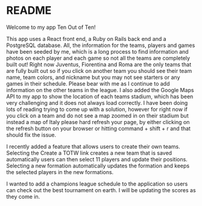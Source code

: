 # README

Welcome to my app Ten Out of Ten!

This app uses a React front end, a Ruby on Rails back end and a PostgreSQL database. All, the information for the teams, players and games have been seeded by me, which is a long process to find information and photos on each player and each game so not all the teams are completely built out! Right now Juventus, Fiorentina and Roma are the only teams that are fully built out so if you click on another team you should see their team name, team colors, and nickname but you may not see starters or any games in their schedule. Please bear with me as I continue to add information on the other teams in the league. I also added the Google Maps API to my app to show the location of each teams stadium, which has been very challenging and it does not always load correctly. I have been doing lots of reading trying to come up with a solution, however for right now if you click on a team and do not see a map zoomed in on their stadium but instead a map of Italy please hard refresh your page, by either clicking on the refresh button on your browser or hitting command + shift + r and that should fix the issue.

I recently added a feature that allows users to create their own teams. Selecting the Create a TOTW link creates a new team that is saved automatically users can then select 11 players and update their positions. Selecting a new formation automatically updates the formation and keeps the selected players in the new formations.

I wanted to add a champions league schedule to the application so users can check out the best tournament on earth. I will be updating the scores as they come in.
